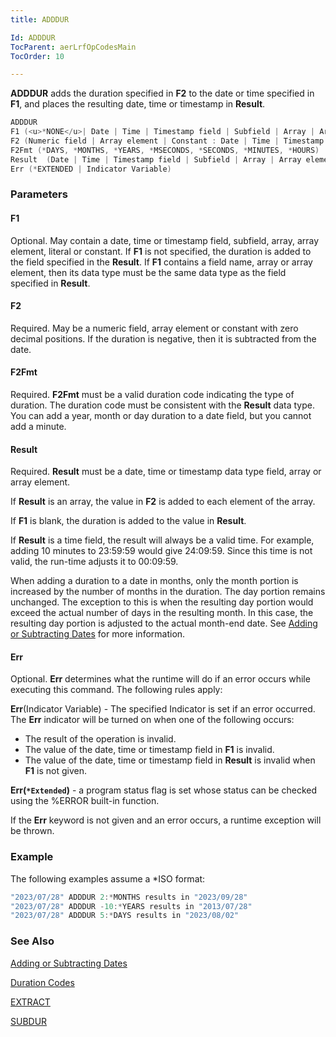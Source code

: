 ```yaml
---
title: ADDDUR

Id: ADDDUR
TocParent: aerLrfOpCodesMain
TocOrder: 10

---
```


**ADDDUR** adds the duration specified in **F2** to the date or time specified in **F1**, and places the resulting date, time or timestamp in **Result**.

```c
ADDDUR
F1 (<u>*NONE</u>| Date | Time | Timestamp field | Subfield | Array | Array element | Literal | Constant)
F2 (Numeric field | Array element | Constant : Date | Time | Timestamp | Array | Array element)
F2Fmt (*DAYS, *MONTHS, *YEARS, *MSECONDS, *SECONDS, *MINUTES, *HOURS)
Result  (Date | Time | Timestamp field | Subfield | Array | Array element)
Err (*EXTENDED | Indicator Variable)
```

### Parameters

#### F1

Optional. May contain a date, time or timestamp field, subfield, array, array element, literal or constant. If **F1** is not specified, the duration is added to the field specified in the **Result**. If **F1** contains a field name, array or array element, then its data type must be the same data type as the field specified in **Result**.

#### F2

Required. May be a numeric field, array element or constant with zero decimal positions. If the duration is negative, then it is subtracted from the date.

#### F2Fmt

Required. **F2Fmt** must be a valid duration code indicating the type of duration. The duration code must be consistent with the **Result** data type. You can add a year, month or day duration to a date field, but you cannot add a minute.

#### Result

Required. **Result** must be a date, time or timestamp data type field, array or array element.

If **Result** is an array, the value in **F2** is added to each element of the array.

If **F1** is blank, the duration is added to the value in **Result**.

If **Result** is a time field, the result will always be a valid time. For example, adding 10 minutes to 23:59:59 would give 24:09:59. Since this time is not valid, the run-time adjusts it to 00:09:59.

When adding a duration to a date in months, only the month portion is increased by the number of months in the duration. The day portion remains unchanged. The exception to this is when the resulting day portion would exceed the actual number of days in the resulting month. In this case, the resulting day portion is adjusted to the actual month-end date. See [Adding or Subtracting Dates](Adding_or_Subtracting_Dates.html) for more information.

#### Err

Optional. **Err** determines what the runtime will do if an error occurs while executing this command. The following rules apply:

**Err**(Indicator Variable) - The specified Indicator is set if an error occurred. The **Err** indicator will be turned on when one of the following occurs:

- The result of the operation is invalid.
- The value of the date, time or timestamp field in **F1** is invalid.
- The value of the date, time or timestamp field in **Result** is invalid when **F1** is not given.

**Err(`*Extended`)** - a program status flag is set whose status can be checked using the %ERROR built-in function.

If the **Err**  keyword is not given and an error occurs, a runtime exception will be thrown.

### Example

The following examples assume a *ISO format:

```c
"2023/07/28" ADDDUR 2:*MONTHS results in "2023/09/28"
"2023/07/28" ADDDUR -10:*YEARS results in "2013/07/28"
"2023/07/28" ADDDUR 5:*DAYS results in "2023/08/02"
```

### See Also

[Adding or Subtracting Dates](Adding_or_Subtracting_Dates.html)

[Duration Codes](Duration_Codes.html)

[EXTRACT](EXTRACT.html)

[SUBDUR](SUBDUR.html)
